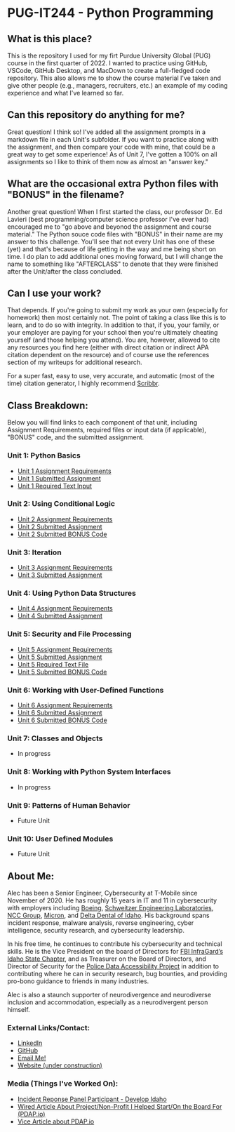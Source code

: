 # PUG-IT244 - Python Programming

## What is this place?
This is the repository I used for my firt Purdue University Global (PUG) course in the first quarter of 2022. I wanted to practice using GitHub, VSCode, GitHub Desktop, and MacDown to create a full-fledged code repository. This also allows me to show the course material I've taken and give other people (e.g., managers, recruiters, etc.) an example of my coding experience and what I've learned so far.

## Can this repository do anything for me?
Great question! I think so! I've added all the assignment prompts in a markdown file in each Unit's subfolder. If you want to practice along with the assignment, and then compare your code with mine, that could be a great way to get some experience! As of Unit 7, I've gotten a 100% on all assignments so I like to think of them now as almost an "answer key."

## What are the occasional extra Python files with "BONUS" in the filename?
Another great question! When I first started the class, our professor Dr. Ed Lavieri (best programming/computer science professor I've ever had) encouraged me to "go above and beyonod the assignment and course material." The Python souce code files with "BONUS" in their name are my answer to this challenge. You'll see that not every Unit has one of these (yet) and that's because of life getting in the way and me being short on time. I do plan to add additional ones moving forward, but I will change the name to something like "AFTERCLASS" to denote that they were finished after the Unit/after the class concluded.

## Can I use your work?
That depends. If you're going to submit my work as your own (especially for homework) then most certainly not. The point of taking a class like this is to learn, and to do so with integrity. In addition to that, if you, your family, or your employer are paying for your school then you're ultimately cheating yourself (and those helping you attend). You are, however, allowed to cite any resources you find here (either with direct citation or indirect APA citation dependent on the resource) and of course use the references section of my writeups for additional research.

For a super fast, easy to use, very accurate, and automatic (most of the time) citation generator, I highly recommend [Scribbr](https://www.scribbr.com/apa-citation-generator/).

## Class Breakdown:
Below you will find links to each component of that unit, including Assignment Requirements, required files or input data (if applicable), "BONUS" code, and the submitted assignment.
### Unit 1: Python Basics
* [Unit 1 Assignment Requirements](https://github.com/rainmana/PUG-IT244/blob/main/Unit%201/Unit%201%20Assignment%20Requirements.md#it244-unit-1-assignment-python-basics)
* [Unit 1 Submitted Assignment](https://github.com/rainmana/PUG-IT244/blob/main/Unit%201/Unit%201%20Assignment.py)
* [Unit 1 Required Text Input](https://github.com/rainmana/PUG-IT244/blob/main/Unit%201/IT244_Unit_1_Data.txt)

### Unit 2: Using Conditional Logic
* [Unit 2 Assignment Requirements](https://github.com/rainmana/PUG-IT244/blob/main/Unit%202/Unit%202%20Assignment%20Requirements.md#it244-unit-2-assignment-using-conditional-logic)
* [Unit 2 Submitted Assignment](https://github.com/rainmana/PUG-IT244/blob/main/Unit%202/Unit%202%20Assignment.py)
* [Unit 2 Submitted BONUS Code](https://github.com/rainmana/PUG-IT244/blob/main/Unit%202/Unit%202%20Assignment%20BONUS.py)

### Unit 3: Iteration
* [Unit 3 Assignment Requirements](https://github.com/rainmana/PUG-IT244/blob/main/Unit%203/Unit%203%20Assignment%20Requirements.md#it244-unit-3-assignment-iteration)
* [Unit 3 Submitted Assignment](https://github.com/rainmana/PUG-IT244/blob/main/Unit%203/Unit%203%20Assignment.py)

### Unit 4: Using Python Data Structures
* [Unit 4 Assignment Requirements](https://github.com/rainmana/PUG-IT244/blob/main/Unit%204/Unit%204%20Assignment%20Requirements.md#unit-4-assignment-using-python-data-structures)
* [Unit 4 Submitted Assignment](https://github.com/rainmana/PUG-IT244/blob/main/Unit%204/Unit%204%20Assignment.py)

### Unit 5: Security and File Processing
* [Unit 5 Assignment Requirements](https://github.com/rainmana/PUG-IT244/blob/main/Unit%205/Unit%205%20Assignment%20Requirements.md)
* [Unit 5 Submitted Assignment](https://github.com/rainmana/PUG-IT244/blob/main/Unit%205/Unit%205%20Assignment.py)
* [Unit 5 Required Text File](https://github.com/rainmana/PUG-IT244/blob/main/Unit%205/IT244_U5_Data.txt)
* [Unit 5 Submitted BONUS Code](https://github.com/rainmana/PUG-IT244/blob/main/Unit%205/Unit%205%20Assignment(BONUS).py)

### Unit 6: Working with User-Defined Functions
* [Unit 6 Assignment Requirements](https://github.com/rainmana/PUG-IT244/blob/main/Unit%206/Unit%206%20Assignment%20Requirements.md#unit-6-assignment-working-with-user-defined-functions)
* [Unit 6 Submitted Assignment](https://github.com/rainmana/PUG-IT244/blob/main/Unit%206/Unit%206%20Assignment.py)
* [Unit 6 Submitted BONUS Code](https://github.com/rainmana/PUG-IT244/blob/main/Unit%206/Unit%206%20Assignment(BONUS).py)

### Unit 7: Classes and Objects
* In progress

### Unit 8: Working with Python System Interfaces
* In progress

### Unit 9: Patterns of Human Behavior
* Future Unit

### Unit 10: User Defined Modules
* Future Unit




## About Me:
Alec has been a Senior Engineer, Cybersecurity at T-Mobile since November of 2020. He has roughly 15 years in IT and 11 in cybersecurity with employers including [Boeing](https://www.boeing.com/), [Schweitzer Engineering Laboratories](https://selinc.com), [NCC Group](https://www.nccgroup.com), [Micron](https://www.micron.com), and [Delta Dental of Idaho](https://www.deltadentalid.com). His background spans incident response, malware analysis, reverse engineering, cyber intelligence, security research, and cybersecurity leadership. 

In his free time, he continues to contribute his cybersecurity and technical skills. He is the Vice President on the board of Directors for [FBI InfraGard’s Idaho State Chapter](https://idahoinfragard.org/), and as Treasurer on the Board of Directors, and Director of Security for the [Police Data Accessibility Project](https://pdap.io/) in addition to contributing where he can in security research, bug bounties, and providing pro-bono guidance to friends in many industries. 

Alec is also a staunch supporter of neurodivergence and neurodiverse inclusion and accommodation, especially as a neurodivergent person himself. 

### External Links/Contact:
* [LinkedIn](https://www.linkedin.com/in/wakin)
* [GitHub](https://github.com/rainmana)
* [Email Me!](mailto:me@alecakin.com)
* [Website (under construction)](https://alecakin.com)

### Media (Things I've Worked On):
* [Incident Reponse Panel Participant - Develop Idaho](https://www.silentsector.com/blog/develop-idaho-boise-conference-incident-response)
* [Wired Article About Project/Non-Profit I Helped Start/On the Board For (PDAP.io)](https://www.wired.com/story/police-accountability-data-project-open-source-reddit/)
* [Vice Article about PDAP.io](https://www.vice.com/en/article/5dpxvq/this-transparency-project-is-creating-a-massive-collection-of-police-data)